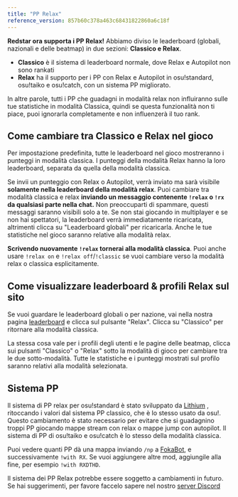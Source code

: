 ```yaml
---
title: "PP Relax"
reference_version: 857b60c378a463c68431822860a6c18f
---
```

**Redstar ora supporta i PP Relax!** Abbiamo diviso le leaderboard (globali,
nazionali e delle beatmap) in due sezioni: **Classico e Relax**.

- **Classico** è il sistema di leaderboard normale, dove Relax e Autopilot non
sono rankati
- **Relax** ha il supporto per i PP con Relax e Autopilot in osu!standard,
osu!taiko e osu!catch, con un sistema PP migliorato.

In altre parole, tutti i PP che guadagni in modalità relax non influiranno sulle
tue statistiche in modalità Classica, quindi se questa funzionalità non ti piace,
puoi ignorarla completamente e non influenzerà il tuo rank.

## Come cambiare tra Classico e Relax nel gioco
Per impostazione predefinita, tutte le leaderboard nel gioco mostreranno i
punteggi in modalità classica. I punteggi della modalità Relax hanno la loro
leaderboard, separata da quella della modalità classica.

Se invii un punteggio con Relax o Autopilot, verrà inviato ma sarà visibile
**solamente nella leaderboard della modalità relax**. Puoi cambiare tra modalità
classica e relax **inviando un messaggio contenente `!relax` o `!rx` da
qualsiasi parte nella chat.** Non preoccuparti di spammare, questi messaggi
saranno visibili solo a te. Se non stai giocando in multiplayer e se non hai
spettatori, la leaderboard verrà immediatamente ricaricata, altrimenti clicca su
"Leaderboard globali" per ricaricarla. Anche le tue statistiche nel gioco
saranno relative alla modalità relax.

**Scrivendo nuovamente `!relax` tornerai alla modalità classica**. Puoi anche
usare `!relax on` e `!relax off`/`!classic` se vuoi cambiare verso la
modalità relax o classica esplicitamente.

## Come visualizzare leaderboard & profili Relax sul sito
Se vuoi guardare le leaderboard globali o per nazione, vai nella nostra
pagina [leaderboard](/leaderboard)  e clicca sul pulsante "Relax".
Clicca su "Classico" per ritornare alla modalità classica.

La stessa cosa vale per i profili degli utenti e le pagine delle beatmap,
clicca sui pulsanti "Classico" o "Relax" sotto la modalità di gioco
per cambiare tra le due sotto-modalità. Tutte le statistiche e i punteggi
mostrati sul profilo saranno relativi alla modalità selezionata.

## Sistema PP
Il sistema di PP relax per osu!standard è stato sviluppato da [Lithium](/u/1955)
, ritoccando i valori dal sistema PP classico, che è lo stesso usato da osu!.
Questo cambiamento è stato necessario per evitare che si guadagnino troppi PP
giocando mappe stream con relax o mappe jump con autopilot. Il sistema di PP
di osu!taiko e osu!catch è lo stesso della modalità classica.

Puoi vedere quanti PP dà una mappa inviando `/np` a [FokaBot](/u/999), e
successivamente `!with RX`. Se vuoi aggiungere altre mod, aggiungile alla fine,
per esempio `!with RXDTHD`.

Il sistema dei PP Relax potrebbe essere soggetto a cambiamenti in futuro. Se hai
suggerimenti, per favore faccelo sapere nel nostro
[server Discord](https://discord.redstar.moe)